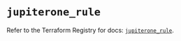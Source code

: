 # `jupiterone_rule`

Refer to the Terraform Registry for docs: [`jupiterone_rule`](https://registry.terraform.io/providers/jupiterone/jupiterone/1.16.3/docs/resources/rule).
